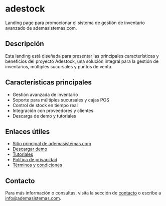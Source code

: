 # adestock

Landing page para promocionar el sistema de gestión de inventario avanzado de ademasistemas.com.

## Descripción
Esta landing está diseñada para presentar las principales características y beneficios del proyecto Adestock, una solución integral para la gestión de inventarios, múltiples sucursales y puntos de venta.

## Características principales
- Gestión avanzada de inventario
- Soporte para múltiples sucursales y cajas POS
- Control de stock en tiempo real
- Integración con proveedores y clientes
- Descarga de demo y tutoriales

## Enlaces útiles
- [Sitio principal de ademasistemas.com](https://ademasistemas.com)
- [Descargar demo](descargar-demo.html)
- [Tutoriales](tutoriales.html)
- [Política de privacidad](politica-privacidad.html)
- [Términos y condiciones](terminos-condiciones.html)

## Contacto
Para más información o consultas, visita la sección de [contacto](contacto.html) o escribe a info@ademasistemas.com.